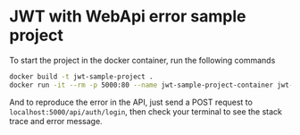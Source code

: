 # JWT with WebApi error sample project

To start the project in the docker container, run the following commands

```bash
docker build -t jwt-sample-project .
docker run -it --rm -p 5000:80 --name jwt-sample-project-container jwt-sample-project
```

And to reproduce the error in the API, just send a POST request to `localhost:5000/api/auth/login`,
then check your terminal to see the stack trace and error message.

